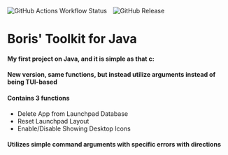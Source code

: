 ![GitHub Actions Workflow Status](https://img.shields.io/github/actions/workflow/status/litszwaiboris/Toolkit4Java/maven.yml?branch=experimental-arguments&event=push&style=for-the-badge&logo=github&labelColor=black) ![GitHub Release](https://img.shields.io/github/v/release/litszwaiboris/Toolkit4Java?include_prereleases&sort=semver&display_name=tag&style=for-the-badge&labelColor=black)

# Boris' Toolkit for Java

#### My first project on Java, and it is simple as that c:

#### New version, same functions, but instead utilize arguments instead of being TUI-based

#### Contains 3 functions
- Delete App from Launchpad Database
- Reset Launchpad Layout
- Enable/Disable Showing Desktop Icons

#### Utilizes simple command arguments with specific errors with directions
